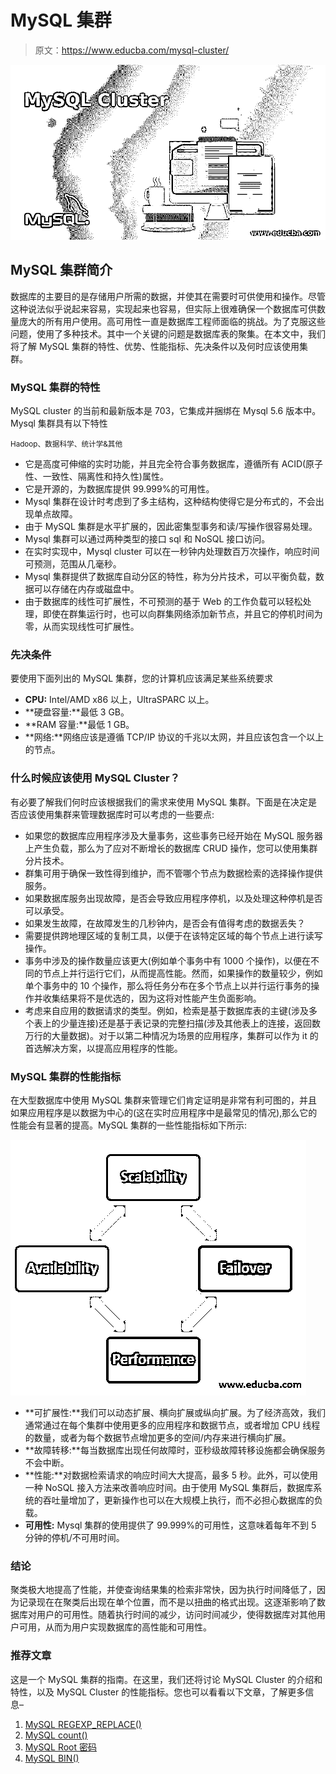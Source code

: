 # MySQL 集群

> 原文：<https://www.educba.com/mysql-cluster/>

![MySQL Cluster](img/71f681d6daa6d707db8357e5b1417133.png)



## MySQL 集群简介

数据库的主要目的是存储用户所需的数据，并使其在需要时可供使用和操作。尽管这种说法似乎说起来容易，实现起来也容易，但实际上很难确保一个数据库可供数量庞大的所有用户使用。高可用性一直是数据库工程师面临的挑战。为了克服这些问题，使用了多种技术。其中一个关键的问题是数据库表的聚集。在本文中，我们将了解 MySQL 集群的特性、优势、性能指标、先决条件以及何时应该使用集群。

### MySQL 集群的特性

MySQL cluster 的当前和最新版本是 703，它集成并捆绑在 Mysql 5.6 版本中。Mysql 集群具有以下特性

<small>Hadoop、数据科学、统计学&其他</small>

*   它是高度可伸缩的实时功能，并且完全符合事务数据库，遵循所有 ACID(原子性、一致性、隔离性和持久性)属性。
*   它是开源的，为数据库提供 99.999%的可用性。
*   Mysql 集群在设计时考虑到了多主结构，这种结构使得它是分布式的，不会出现单点故障。
*   由于 MySQL 集群是水平扩展的，因此密集型事务和读/写操作很容易处理。
*   Mysql 集群可以通过两种类型的接口 sql 和 NoSQL 接口访问。
*   在实时实现中，Mysql cluster 可以在一秒钟内处理数百万次操作，响应时间可预测，范围从几毫秒。
*   Mysql 集群提供了数据库自动分区的特性，称为分片技术，可以平衡负载，数据可以存储在内存或磁盘中。
*   由于数据库的线性可扩展性，不可预测的基于 Web 的工作负载可以轻松处理，即使在群集运行时，也可以向群集网络添加新节点，并且它的停机时间为零，从而实现线性可扩展性。

### 先决条件

要使用下面列出的 MySQL 集群，您的计算机应该满足某些系统要求

*   **CPU:** Intel/AMD x86 以上，UltraSPARC 以上。
*   **硬盘容量:**最低 3 GB。
*   **RAM 容量:**最低 1 GB。
*   **网络:**网络应该是遵循 TCP/IP 协议的千兆以太网，并且应该包含一个以上的节点。

### 什么时候应该使用 MySQL Cluster？

有必要了解我们何时应该根据我们的需求来使用 MySQL 集群。下面是在决定是否应该使用集群来管理数据库时可以考虑的一些要点:

*   如果您的数据库应用程序涉及大量事务，这些事务已经开始在 MySQL 服务器上产生负载，那么为了应对不断增长的数据库 CRUD 操作，您可以使用集群分片技术。
*   群集可用于确保一致性得到维护，而不管哪个节点为数据检索的选择操作提供服务。
*   如果数据库服务出现故障，是否会导致应用程序停机，以及处理这种停机是否可以承受。
*   如果发生故障，在故障发生的几秒钟内，是否会有值得考虑的数据丢失？
*   需要提供跨地理区域的复制工具，以便于在该特定区域的每个节点上进行读写操作。
*   事务中涉及的操作数量应该更大(例如单个事务中有 1000 个操作)，以便在不同的节点上并行运行它们，从而提高性能。然而，如果操作的数量较少，例如单个事务中的 10 个操作，那么将任务分布在多个节点上以并行运行事务的操作并收集结果将不是优选的，因为这将对性能产生负面影响。
*   考虑来自应用的数据请求的类型。例如，检索是基于数据库表的主键(涉及多个表上的少量连接)还是基于表记录的完整扫描(涉及其他表上的连接，返回数万行的大量数据)。对于以第二种情况为场景的应用程序，集群可以作为 it 的首选解决方案，以提高应用程序的性能。

### MySQL 集群的性能指标

在大型数据库中使用 MySQL 集群来管理它们肯定证明是非常有利可图的，并且如果应用程序是以数据为中心的(这在实时应用程序中是最常见的情况),那么它的性能会有显著的提高。MySQL 集群的一些性能指标如下所示:

![Performance Metrics of MySQL Cluster](img/0215271d798061f97855adba707352f5.png)



*   **可扩展性:**我们可以动态扩展、横向扩展或纵向扩展。为了经济高效，我们通常通过在每个集群中使用更多的应用程序和数据节点，或者增加 CPU 线程的数量，或者为每个数据节点增加更多的空间/内存来进行横向扩展。
*   **故障转移:**每当数据库出现任何故障时，亚秒级故障转移设施都会确保服务不会中断。
*   **性能:**对数据检索请求的响应时间大大提高，最多 5 秒。此外，可以使用一种 NoSQL 接入方法来改善响应时间。由于使用 MySQL 集群后，数据库系统的吞吐量增加了，更新操作也可以在大规模上执行，而不必担心数据库的负载。
*   **可用性:** Mysql 集群的使用提供了 99.999%的可用性，这意味着每年不到 5 分钟的停机/不可用时间。

### 结论

聚类极大地提高了性能，并使查询结果集的检索非常快，因为执行时间降低了，因为记录现在在聚类后出现在单个位置，而不是以扭曲的格式出现。这逐渐影响了数据库对用户的可用性。随着执行时间的减少，访问时间减少，使得数据库对其他用户可用，从而为用户实现数据库的高性能和可用性。

### 推荐文章

这是一个 MySQL 集群的指南。在这里，我们还将讨论 MySQL Cluster 的介绍和特性，以及 MySQL Cluster 的性能指标。您也可以看看以下文章，了解更多信息–

1.  [MySQL REGEXP_REPLACE()](https://www.educba.com/mysql-regexp_replace/)
2.  [MySQL count()](https://www.educba.com/mysql-count/)
3.  [MySQL Root 密码](https://www.educba.com/mysql-root-password/)
4.  [MySQL BIN()](https://www.educba.com/mysql-bin/)





